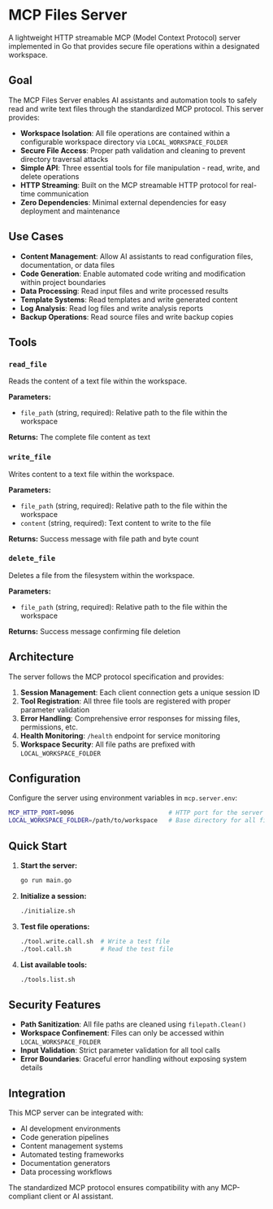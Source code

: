# MCP Files Server

A lightweight HTTP streamable MCP (Model Context Protocol) server implemented in Go that provides secure file operations within a designated workspace.

## Goal

The MCP Files Server enables AI assistants and automation tools to safely read and write text files through the standardized MCP protocol. This server provides:

- **Workspace Isolation**: All file operations are contained within a configurable workspace directory via `LOCAL_WORKSPACE_FOLDER`
- **Secure File Access**: Proper path validation and cleaning to prevent directory traversal attacks
- **Simple API**: Three essential tools for file manipulation - read, write, and delete operations
- **HTTP Streaming**: Built on the MCP streamable HTTP protocol for real-time communication
- **Zero Dependencies**: Minimal external dependencies for easy deployment and maintenance

## Use Cases

- **Content Management**: Allow AI assistants to read configuration files, documentation, or data files
- **Code Generation**: Enable automated code writing and modification within project boundaries
- **Data Processing**: Read input files and write processed results
- **Template Systems**: Read templates and write generated content
- **Log Analysis**: Read log files and write analysis reports
- **Backup Operations**: Read source files and write backup copies

## Tools

### `read_file`
Reads the content of a text file within the workspace.

**Parameters:**
- `file_path` (string, required): Relative path to the file within the workspace

**Returns:** The complete file content as text

### `write_file`
Writes content to a text file within the workspace.

**Parameters:**
- `file_path` (string, required): Relative path to the file within the workspace
- `content` (string, required): Text content to write to the file

**Returns:** Success message with file path and byte count

### `delete_file`
Deletes a file from the filesystem within the workspace.

**Parameters:**
- `file_path` (string, required): Relative path to the file within the workspace

**Returns:** Success message confirming file deletion

## Architecture

The server follows the MCP protocol specification and provides:

1. **Session Management**: Each client connection gets a unique session ID
2. **Tool Registration**: All three file tools are registered with proper parameter validation
3. **Error Handling**: Comprehensive error responses for missing files, permissions, etc.
4. **Health Monitoring**: `/health` endpoint for service monitoring
5. **Workspace Security**: All file paths are prefixed with `LOCAL_WORKSPACE_FOLDER`

## Configuration

Configure the server using environment variables in `mcp.server.env`:

```bash
MCP_HTTP_PORT=9096                          # HTTP port for the server
LOCAL_WORKSPACE_FOLDER=/path/to/workspace   # Base directory for all file operations
```

## Quick Start

1. **Start the server:**
   ```bash
   go run main.go
   ```

2. **Initialize a session:**
   ```bash
   ./initialize.sh
   ```

3. **Test file operations:**
   ```bash
   ./tool.write.call.sh  # Write a test file
   ./tool.call.sh        # Read the test file
   ```

4. **List available tools:**
   ```bash
   ./tools.list.sh
   ```

## Security Features

- **Path Sanitization**: All file paths are cleaned using `filepath.Clean()`
- **Workspace Confinement**: Files can only be accessed within `LOCAL_WORKSPACE_FOLDER`
- **Input Validation**: Strict parameter validation for all tool calls
- **Error Boundaries**: Graceful error handling without exposing system details

## Integration

This MCP server can be integrated with:
- AI development environments
- Code generation pipelines
- Content management systems
- Automated testing frameworks
- Documentation generators
- Data processing workflows

The standardized MCP protocol ensures compatibility with any MCP-compliant client or AI assistant.